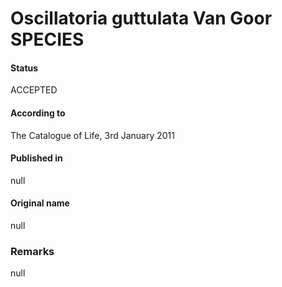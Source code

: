 # Oscillatoria guttulata Van Goor SPECIES

#### Status
ACCEPTED

#### According to
The Catalogue of Life, 3rd January 2011

#### Published in
null

#### Original name
null

### Remarks
null